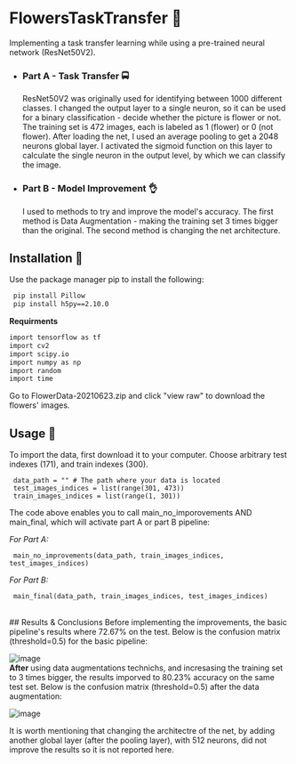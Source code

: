 
# FlowersTaskTransfer 🌷

Implementing a task transfer learning while using a pre-trained neural network (ResNet50V2).

- ### Part A - Task Transfer 🚍
     ResNet50V2 was originally used for identifying between 1000 different classes. I changed the output layer to a single neuron, so it can be used for a binary classification - decide whether the picture is flower or not. The training set is 472 images, each is labeled as 1 (flower) or 0 (not flower). After loading the net, I used an average pooling to get a 2048 neurons global layer. I activated the sigmoid function on this layer to calculate the single neuron in the output level, by which we can classify the image.

- ### Part B - Model Improvement 👌
    I used to methods to try and improve the model's accuracy. The first method is Data Augmentation - making the training set 3 times bigger than the original. The second method is changing the net architecture.


## Installation 🔗

Use the package manager pip to install the following:

```bash 
 pip install Pillow
 pip install h5py==2.10.0
```

**Requirments**
```bash
import tensorflow as tf
import cv2
import scipy.io
import numpy as np
import random
import time
```

Go to FlowerData-20210623.zip and click "view raw" to download the flowers' images.
<br>
## Usage 🤔
To import the data, first download it to your computer.
Choose arbitrary test indexes (171), and train indexes (300).

     data_path = "" # The path where your data is located
     test_images_indices = list(range(301, 473))
     train_images_indices = list(range(1, 301))
     
The code above enables you to call main_no_imporovements AND main_final, which will activate part A or part B pipeline:

*For Part A:*

     main_no_improvements(data_path, train_images_indices, test_images_indices)
*For Part B:*

     main_final(data_path, train_images_indices, test_images_indices)
<br>
## Results & Conclusions
Before implementing the improvements, the basic pipeline's results where 72.67% on the test.
Below is the confusion matrix (threshold=0.5) for the basic pipeline:

![image](https://user-images.githubusercontent.com/61631269/123073263-f0439380-d41e-11eb-9661-71ed99d94ffa.png)
<br>
**After** using data augmentations technichs, and incresasing the training set to 3 times bigger, the results imporved to 80.23% accuracy on the same test set.
Below is the confusion matrix (threshold=0.5) after the data augmentation:

![image](https://user-images.githubusercontent.com/61631269/123086259-dc525e80-d42b-11eb-9b68-e9c295fe77f3.png)

It is worth mentioning that changing the architectre of the net, by adding another global layer (after the pooling layer), with 512 neurons, did not improve the results so it is not reported here.

     

